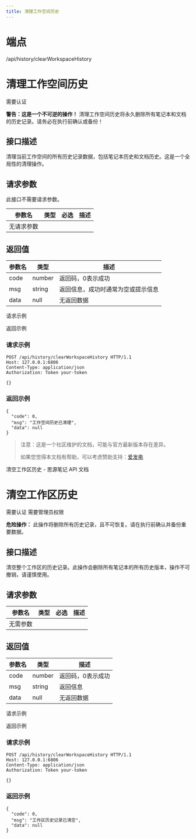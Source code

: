 ```yaml
---
title: 清理工作空间历史
---
```

# 端点

/api/history/clearWorkspaceHistory

# 清理工作空间历史

需要认证

**警告：这是一个不可逆的操作！** 清理工作空间历史将永久删除所有笔记本和文档的历史记录。请务必在执行前确认或备份！

## 接口描述

清理当前工作空间的所有历史记录数据，包括笔记本历史和文档历史。这是一个全局性的清理操作。

## 请求参数

此接口不需要请求参数。

| 参数名 | 类型 | 必选 | 描述 |
| --- | --- | --- | --- |
| 无请求参数 |

## 返回值

| 参数名 | 类型 | 描述 |
| --- | --- | --- |
| code | number | 返回码，0表示成功 |
| msg | string | 返回信息，成功时通常为空或提示信息 |
| data | null | 无返回数据 |

请求示例

返回示例

### 请求示例

```
POST /api/history/clearWorkspaceHistory HTTP/1.1
Host: 127.0.0.1:6806
Content-Type: application/json
Authorization: Token your-token

{}
```

### 返回示例

```
{
  "code": 0,
  "msg": "工作空间历史已清理",
  "data": null
}
```

> 注意：这是一个社区维护的文档，可能与官方最新版本存在差异。
> 
> 如果您觉得本文档有帮助，可以考虑赞助支持：[爱发电](https://afdian.com/a/leolee9086?tab=feed)

  清空工作区历史 - 思源笔记 API 文档 

# 清空工作区历史

需要认证 需要管理员权限

**危险操作：** 此操作将删除所有历史记录，且不可恢复。请在执行前确认并备份重要数据。

## 接口描述

清空整个工作区的历史记录。此操作会删除所有笔记本的所有历史版本，操作不可撤销，请谨慎使用。

## 请求参数

| 参数名 | 类型 | 必选 | 描述 |
| --- | --- | --- | --- |
| 无需参数 |

## 返回值

| 参数名 | 类型 | 描述 |
| --- | --- | --- |
| code | number | 返回码，0表示成功 |
| msg | string | 返回信息 |
| data | null | 无返回数据 |

请求示例

返回示例

### 请求示例

```
POST /api/history/clearWorkspaceHistory HTTP/1.1
Host: 127.0.0.1:6806
Content-Type: application/json
Authorization: Token your-token

{}
```

### 返回示例

```
{
  "code": 0,
  "msg": "工作区历史记录已清空",
  "data": null
}
```

